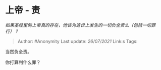 # 上帝 - 责
*如果圣经里的上帝真的存在，他该为这世上发生的一切负全责么（包括一切罪行）？*

> Author: #Anonymity 
> Last update: *26/07/2021* 
> Link:s
> Tags:  

当然负全责。

你打算判什么罪？